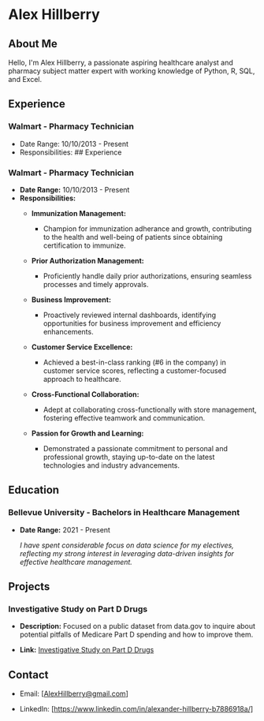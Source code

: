 # Alex Hillberry

## About Me
Hello, I'm Alex Hillberry, a passionate aspiring healthcare analyst and pharmacy subject matter expert with working knowledge of Python, R, SQL, and Excel. 

## Experience
### Walmart - Pharmacy Technician
- Date Range: 10/10/2013 - Present
- Responsibilities: ## Experience
### Walmart - Pharmacy Technician
- **Date Range:** 10/10/2013 - Present
- **Responsibilities:**
  - **Immunization Management:**
    -  Champion for immunization adherance and growth, contributing to the health and well-being of patients since obtaining certification to immunize.

  - **Prior Authorization Management:**
    - Proficiently handle daily prior authorizations, ensuring seamless processes and timely approvals.

  - **Business Improvement:**
    - Proactively reviewed internal dashboards, identifying opportunities for business improvement and efficiency enhancements.

  - **Customer Service Excellence:**
    - Achieved a best-in-class ranking (#6 in the company) in customer service scores, reflecting a customer-focused approach to healthcare.

  - **Cross-Functional Collaboration:**
    - Adept at collaborating cross-functionally with store management, fostering effective teamwork and communication.

  - **Passion for Growth and Learning:**
    - Demonstrated a passionate commitment to personal and professional growth, staying up-to-date on the latest technologies and industry advancements.


## Education
### Bellevue University - Bachelors in Healthcare Management
- **Date Range:** 2021 - Present

   _I have spent considerable focus on data science for my electives, reflecting my strong interest in leveraging data-driven insights for effective healthcare management._


## Projects
### Investigative Study on Part D Drugs
- **Description:** Focused on a public dataset from data.gov to inquire about potential pitfalls of Medicare Part D spending and how to improve them.

- **Link:** [Investigative Study on Part D Drugs](https://rpubs.com/AlexHillberry/1070745)

## Contact
- Email: [AlexHillberry@gmail.com]
- LinkedIn: [https://www.linkedin.com/in/alexander-hillberry-b7886918a/]

  <script src="http://code.jquery.com/jquery-1.4.2.min.js"></script> <script> var x = document.getElementsByClassName("site-footer-credits"); setTimeout(() => { x[0].remove(); }, 10); </script>


